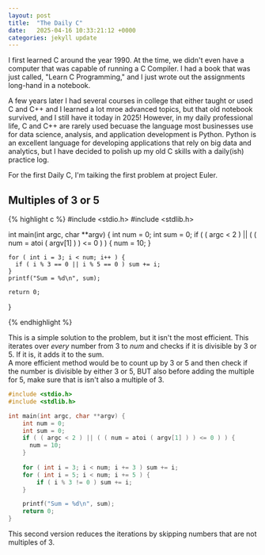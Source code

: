 ```yaml
---
layout: post
title:  "The Daily C"
date:   2025-04-16 10:33:21:12 +0000
categories: jekyll update
---
```


I first learned C around the year 1990. At the time, we didn't even have a computer that was capable of running a C Compiler. I had a book that was just called, "Learn C Programming," and I just wrote out the assignments long-hand in a notebook.  
  
A few years later I had several courses in college that either taught or used C and C++ and I learned a lot mroe advanced topics, but that old notebook survived, and I still have it today in 2025! However, in my daily professional life, C and C++ are rarely used becuase the language most businesses use for data science, analysis, and application development is Python. Python is an excellent language for developing applications that rely on big data and analytics, but I have decided to polish up my old C skills with a daily(ish) practice log. 

For the first Daily C, I'm taiking the first problem at project Euler.

## Multiples of 3 or 5

{% highlight c %}
#include <stdio.h>
#include <stdlib.h>

int main(int argc, char **argv)
{
    int num = 0;
    int sum = 0;
    if ( ( argc < 2 ) || ( ( num = atoi ( argv[1] ) ) <= 0 ) ) {
      num = 10;
    }

    for ( int i = 3; i < num; i++ ) {
      if ( i % 3 == 0 || i % 5 == 0 ) sum += i;
    }
    printf("Sum = %d\n", sum);

    return 0;
}

{% endhighlight %}

This is a simple solution to the problem, but it isn't the most efficient. This iterates over _every_ number from 3 to _num_ and checks if it is divisible by 3 or 5. If it is, it adds it to the sum.  
A more efficient method would be to count up by 3 or 5 and then check if the number is divisible by either 3 or 5, BUT also before adding the multiple for 5, make sure that is isn't also a multiple of 3.


```c
#include <stdio.h>
#include <stdlib.h>

int main(int argc, char **argv) {
    int num = 0;
    int sum = 0;
    if ( ( argc < 2 ) || ( ( num = atoi ( argv[1] ) ) <= 0 ) ) {
      num = 10;
    }
    
    for ( int i = 3; i < num; i += 3 ) sum += i;
    for ( int i = 5; i < num; i += 5 ) { 
        if ( i % 3 != 0 ) sum += i;
    }

    printf("Sum = %d\n", sum);
    return 0;
}

```
This second version reduces the iterations by skipping numbers that are not multiples of 3. 
